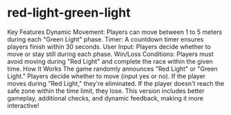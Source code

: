 # red-light-green-light

Key Features
Dynamic Movement: Players can move between 1 to 5 meters during each "Green Light" phase.
Timer: A countdown timer ensures players finish within 30 seconds.
User Input: Players decide whether to move or stay still during each phase.
Win/Loss Conditions: Players must avoid moving during "Red Light" and complete the race within the given time.
How It Works
The game randomly announces "Red Light" or "Green Light."
Players decide whether to move (input yes or no).
If the player moves during "Red Light," they're eliminated.
If the player doesn't reach the safe zone within the time limit, they lose.
This version includes better gameplay, additional checks, and dynamic feedback, making it more interactive!
